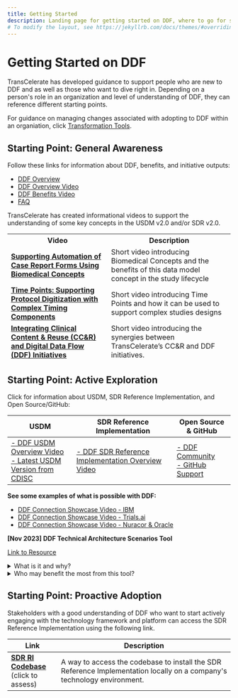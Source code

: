 ```yaml
---
title: Getting Started
description: Landing page for getting started on DDF, where to go for specific information, and how to access content
# To modify the layout, see https://jekyllrb.com/docs/themes/#overriding-theme-defaults
---
```

# Getting Started on DDF
TransCelerate has developed guidance to support people who are new to DDF and as well as those who want to dive right in. Depending on a person's role in an organization and level of understanding of DDF, they can reference different starting points.

For guidance on managing changes associated with adopting to DDF within an organiation, click [Transformation Tools](tools.md).

## Starting Point: General Awareness

Follow these links for information about DDF, benefits, and initiative outputs: 

- [DDF Overview](overview.md)
- [DDF Overview Video](https://www.youtube.com/watch?v=082onW7jhe4)
- [DDF Benefits Video](https://www.youtube.com/watch?v=Otg0d2385is)
- [FAQ](faq.md)

TransCelerate has created informational videos to support the understanding of some key concepts in the USDM v2.0 and/or SDR v2.0.

<table>
 <thead>
  <tr>
   <th>Video</th>
   <th>Description</th>
  </tr>
  <tr>
   <td><strong><a target="_blank" href="https://youtu.be/0tGpj8g5gxY ">Supporting Automation of Case Report Forms Using Biomedical Concepts</a></strong></td>
   <td>Short video introducing Biomedical Concepts and the benefits of this data model concept in the study lifecycle</td>
  </tr>
  <tr>
   <td><strong><a target="_blank" href="https://youtu.be/M6XT3WrxkVc">Time Points: Supporting Protocol Digitization with Complex Timing Components</a></strong></td>
   <td>Short video introducing Time Points and how it can be used to support complex studies designs</td>
  </tr>
  <tr>
   <td><strong><a target="_blank" href="https://youtu.be/oCCjGddM8us ">Integrating Clinical Content & Reuse (CC&R) and Digital Data Flow (DDF) Initiatives</a></strong></td>
   <td>Short video introducing the synergies between TransCelerate’s CC&R and DDF initiatives.</td>
  </tr>
 </thead>
</table>

## Starting Point: Active Exploration

Click for information about USDM, SDR Reference Implementation, and Open Source/GitHub:

| USDM                                                                                                                                                                                               | SDR Reference Implementation                                                                                                                                                                                                                                                                                                                                                                                                                                                                         | Open Source & GitHub                                                                                                                 |
|----------------------------------------------------------------------------------------------------------------------------------------------------------------------------------------------------|------------------------------------------------------------------------------------------------------------------------------------------------------------------------------------------------------------------------------------------------------------------------------------------------------------------------------------------------------------------------------------------------------------------------------------------------------------------------------------------------------|--------------------------------------------------------------------------------------------------------------------------------------|
| <a target="_blank" href="https://www.youtube.com/watch?v=C2g7OZEgyjY">- DDF USDM Overview Video</a> <br> <a target="_blank" href="https://cdisc.org/ddf">- Latest USDM Version from CDISC</a> | <a target="_blank" href="https://www.youtube.com/watch?v=z-_XPnP0U0k">- DDF SDR Reference Implementation Overview Video</a> | <a target="_blank" href="community.html">- DDF Community</a> <br> <a target="_blank" href="github-support.html">- GitHub Support</a> |

**See some examples of what is possible with DDF:**

- [DDF Connection Showcase Video - IBM](https://www.youtube.com/watch?v=R98PfI0iXqA&list=PLMXS-Xt7Ou1KNUF-HQKQRRzqfPQEXWb1u&index=26)
- [DDF Connection Showcase Video - Trials.ai](https://www.youtube.com/watch?v=EjBCok4HyNM&list=PLMXS-Xt7Ou1KNUF-HQKQRRzqfPQEXWb1u&index=27)
- [DDF Connection Showcase Video - Nuracor & Oracle](https://www.youtube.com/watch?v=4RQHx2GMm3k&list=PLMXS-Xt7Ou1KNUF-HQKQRRzqfPQEXWb1u&index=28)

**[Nov 2023] DDF Technical Architecture Scenarios Tool**

[Link to Resource]()
<details>
<summary>What is it and why?</summary>
<p></p>
Each organization considering the adoption of USDM and DDF concepts has its own unique ecosystem of technology solutions as well as custom processes in working with data across the solutions. To provide guidance and support, this document has been developed to highlight several potential scenarios for technical implementation.  The scenarios range from having all technical components supporting study design to electronic data capture fully-compliant to the Unified Study Definitions Model (USDM), to having partial application of the USDM in certain portions of the data flow process.  While this tool is not a rundown of all possible implementations, the DDF team hopes that these examples help kickstart the thinking about what may be possible.  
<p></p>
</details>

<details>
<summary>Who may benefit the most from this tool?</summary>
<p></p>
- Technical Architects
<p></p>
</details>



## Starting Point: Proactive Adoption

Stakeholders with a good understanding of DDF who want to start actively engaging with the technology framework and platform can access the SDR Reference Implementation using the following link.

| Link                                                                              | Description                                                                                                             |
|-----------------------------------------------------------------------------------|-------------------------------------------------------------------------------------------------------------------------|
| **[SDR RI Codebase](sdr-ri-codebase-access.md)** <br>(click to assess)            | A way to access the codebase to install the SDR Reference Implementation locally on a company's technology environment. |
